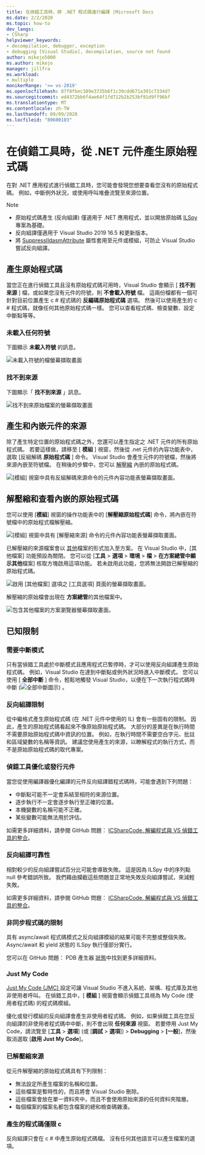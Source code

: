 ```yaml
---
title: 在偵錯工具時，將 .NET 程式碼進行編譯 |Microsoft Docs
ms.date: 2/2/2020
ms.topic: how-to
dev_langs:
- CSharp
helpviewer_keywords:
- decompilation, debugger, exception
- debugging [Visual Studio], decompilation, source not found
author: mikejo5000
ms.author: mikejo
manager: jillfra
ms.workload:
- multiple
monikerRange: '>= vs-2019'
ms.openlocfilehash: 87f8fbec389e3735b6f1c39cdd671a391c7334d7
ms.sourcegitcommit: ed4372bb6f4ae64f1fd712b2b253bf91d9ff96bf
ms.translationtype: MT
ms.contentlocale: zh-TW
ms.lasthandoff: 09/09/2020
ms.locfileid: "89600103"
---
```

# <a name="generate-source-code-from-net-assemblies-while-debugging"></a>在偵錯工具時，從 .NET 元件產生原始程式碼

在對 .NET 應用程式進行偵錯工具時，您可能會發現您想要查看您沒有的原始程式碼。 例如，中斷例外狀況，或使用呼叫堆疊流覽至來源位置。

> [!NOTE]
> * 原始程式碼產生 (反向組譯) 僅適用于 .NET 應用程式，並以開放原始碼 [ILSpy](https://github.com/icsharpcode/ILSpy) 專案為基礎。
> * 反向組譯僅適用于 Visual Studio 2019 16.5 和更新版本。
> * 將 [SuppressIldasmAttribute](/dotnet/api/system.runtime.compilerservices.suppressildasmattribute) 屬性套用至元件或模組，可防止 Visual Studio 嘗試反向組譯。

## <a name="generate-source-code"></a>產生原始程式碼

當您正在進行偵錯工具且沒有原始程式碼可用時，Visual Studio 會顯示 [ **找不到來源** ] 檔，或如果您沒有元件的符號，則 **不會載入符號** 檔。 這兩份檔都有一個可針對目前位置產生 c # 程式碼的 **反編碼原始程式碼** 選項。 然後可以使用產生的 c # 程式碼，就像任何其他原始程式碼一樣。 您可以查看程式碼、檢查變數、設定中斷點等等。

### <a name="no-symbols-loaded"></a>未載入任何符號

下圖顯示 **未載入符號** 的訊息。

![未載入符號的檔螢幕擷取畫面](media/decompilation-no-symbol-found.png)

### <a name="source-not-found"></a>找不到來源

下圖顯示「 **找不到來源** 」訊息。

![找不到來原始檔案的螢幕擷取畫面](media/decompilation-no-source-found.png)

## <a name="generate-and-embed-sources-for-an-assembly"></a>產生和內嵌元件的來源

除了產生特定位置的原始程式碼之外，您還可以產生指定之 .NET 元件的所有原始程式碼。 若要這樣做，請移至 [ **模組** ] 視窗，然後從 .net 元件的內容功能表中，選取 [反組解碼 **原始程式碼** ] 命令。 Visual Studio 會產生元件的符號檔，然後將來源內嵌至符號檔。 在稍後的步驟中，您可以 [解壓縮](#extract-and-view-the-embedded-source-code) 內嵌的原始程式碼。

![[模組] 視窗中具有反組解碼來源命令的元件內容功能表螢幕擷取畫面。](media/decompilation-decompile-source-code.png)

## <a name="extract-and-view-the-embedded-source-code"></a>解壓縮和查看內嵌的原始程式碼

您可以使用 [**模組**] 視窗的操作功能表中的 [**解壓縮原始程式碼**] 命令，將內嵌在符號檔中的原始程式檔解壓縮。

![[模組] 視窗中具有 [解壓縮來源] 命令的元件內容功能表螢幕擷取畫面。](media/decompilation-extract-source-code.png)

已解壓縮的來源檔案會以 [其他](../ide/reference/miscellaneous-files.md)檔案的形式加入至方案。 在 Visual Studio 中，[其他檔案] 功能預設為關閉。 您可以從 [**工具**  >  **選項**  >  **環境**  >  **檔**  >  **在方案總管中顯示其他**檔案] 核取方塊啟用這項功能。 若未啟用此功能，您將無法開啟已解壓縮的原始程式碼。

![啟用 [其他檔案] 選項之 [工具選項] 頁面的螢幕擷取畫面。](media/decompilation-tools-options-misc-files.png)

解壓縮的原始檔會出現在 **方案總管**的其他檔案中。

![包含其他檔案的方案瀏覽器螢幕擷取畫面。](media/decompilation-solution-explorer.png)

## <a name="known-limitations"></a>已知限制

### <a name="requires-break-mode"></a>需要中斷模式

只有當偵錯工具處於中斷模式且應用程式已暫停時，才可以使用反向組譯產生原始程式碼。 例如，Visual Studio 在達到中斷點或例外狀況時進入中斷模式。 您可以使用 [ **全部中斷** ] 命令，輕鬆地觸發 Visual Studio，以便在下一次執行程式碼時中斷 (![ 全部中斷圖示 ](media/decompilation-break-all.png)) 。

### <a name="decompilation-limitations"></a>反向組譯限制

從中繼格式產生原始程式碼 (在 .NET 元件中使用的 IL) 會有一些固有的限制。 因此，產生的原始程式碼看起來不像原始原始程式碼。 大部分的差異是在執行時間不需要原始原始程式碼中資訊的位置。 例如，在執行時間不需要空白字元、批註和區域變數的名稱等資訊。 建議您使用產生的來源，以瞭解程式的執行方式，而不是原始原始程式碼的取代專案。

### <a name="debug-optimized-or-release-assemblies"></a>偵錯工具優化或發行元件

當您從使用編譯器優化編譯的元件反向組譯錯程式碼時，可能會遇到下列問題：
- 中斷點可能不一定會系結至相符的來源位置。
- 逐步執行不一定會逐步執行至正確的位置。
- 本機變數的名稱可能不正確。
- 某些變數可能無法用於評估。

如需更多詳細資料，請參閱 GitHub 問題： [ICSharpCode. 解編程式與 VS 偵錯工具的整合](https://github.com/icsharpcode/ILSpy/issues/1901)。

### <a name="decompilation-reliability"></a>反向組譯可靠性

相對較少的反向組譯嘗試百分比可能會導致失敗。 這是因為 ILSpy 中的序列點 null 參考錯誤所致。  我們藉由攔截這些問題並正常地失敗反向組譯嘗試，來減輕失敗。

如需更多詳細資料，請參閱 GitHub 問題： [ICSharpCode. 解編程式與 VS 偵錯工具的整合](https://github.com/icsharpcode/ILSpy/issues/1901)。

### <a name="limitations-with-async-code"></a>非同步程式碼的限制

具有 async/await 程式碼模式之反向組譯模組的結果可能不完整或整個失敗。 Async/await 和 yield 狀態的 ILSpy 執行僅部分實行。 

您可以在 GitHub 問題： PDB 產生器 [狀態](https://github.com/icsharpcode/ILSpy/issues/1422)中找到更多詳細資料。

### <a name="just-my-code"></a>Just My Code

[Just My Code (JMC) ](./just-my-code.md)設定可讓 Visual Studio 不進入系統、架構、程式庫及其他非使用者呼叫。 在偵錯工具中，[ **模組** ] 視窗會顯示偵錯工具視為 My Code (使用者程式碼) 的程式碼模組。

優化或發行模組的反向組譯會產生非使用者程式碼。 例如，如果偵錯工具在您反向組譯的非使用者程式碼中中斷，則不會出現 **任何來源** 視窗。 若要停用 Just My Code，請流覽至 [**工具**  >  **選項**] (或 [**調試**  >  **選項**]) > **Debugging**  >  **[一般**]，然後取消選取 [**啟用 Just My Code**]。

### <a name="extracted-sources"></a>已解壓縮來源

從元件解壓縮的原始程式碼具有下列限制：
- 無法設定所產生檔案的名稱和位置。
- 這些檔案是暫時性的，而且將會 Visual Studio 刪除。
- 這些檔案會放在單一資料夾中，而且不會使用原始來源的任何資料夾階層。
- 每個檔案的檔案名都包含檔案的總和檢查碼雜湊。

### <a name="generated-code-is-c-only"></a>產生的程式碼僅限 c #
反向組譯只會在 c # 中產生原始程式碼檔。 沒有任何其他語言可以產生檔案的選項。